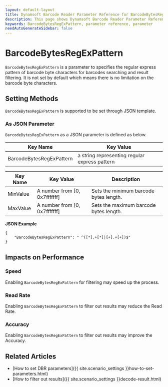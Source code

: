 ```yaml
---
layout: default-layout
title: Dynamsoft Barcode Reader Parameter Reference for BarcodeBytesRegExPattern
description: This page shows Dynamsoft Barcode Reader Parameter Reference for BarcodeBytesRegExPattern.
keywords: BarcodeBytesRegExPattern, parameter reference, parameter
needAutoGenerateSidebar: false
---
```



# BarcodeBytesRegExPattern 

`BarcodeBytesRegExPattern` is a parameter to specifies the regular express pattern of barcode byte characters for barcodes searching and result filtering. It is not set by default which means there is no limitation on the barcode byte characters.

    
## Setting Methods
`BarcodeBytesRegExPattern` is supported to be set through JSON template.

### As JSON Parameter
`BarcodeBytesRegExPattern` as a JSON parameter is defined as below.   

| Key Name | Key Value |
| -------- | --------- |
| BarcodeBytesRegExPattern | a string representing regular express pattern |

| Key Name | Key Value | Description |
| -------- | --------- | ----------- |
| MinValue | A number from [0, 0x7fffffff] | Sets the minimum barcode bytes length.  |
| MaxValue | A number from [0, 0x7fffffff] | Sets the maximum barcode bytes length. |


**JSON Example**   
```
{
    "BarcodeBytesRegExPattern": " ^([*].+[*]|[+].+[+])$"
}
```


## Impacts on Performance
### Speed
Enabling `BarcodeBytesRegExPattern` for filtering may speed up the process.

### Read Rate
Enabling `BarcodeBytesRegExPattern` to filter out results may reduce the Read Rate. 

### Accuracy
Enabling `BarcodeBytesRegExPattern` to filter out results may improve the Accuracy.

## Related Articles
- [How to set DBR parameters]({{ site.scenario_settings }}how-to-set-parameters.html)
- [How to filter out results]({{ site.scenario_settings }}decode-result.html)